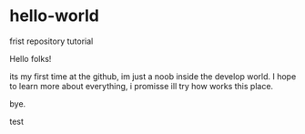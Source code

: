 # hello-world
frist repository tutorial

Hello folks!

its my first time at the github, im just a noob inside the develop world. I hope to learn more about everything, i promisse ill try how works this place. 

bye.


test
